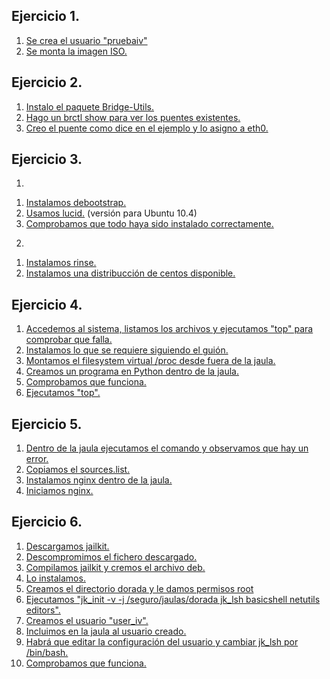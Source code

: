 Ejercicio 1.
---
1. [Se crea el usuario "pruebaiv"](https://github.com/Jarotru/IV/blob/master/Ejercicios/Tema3_Imagenes/1.1.jpg)
2. [Se monta la imagen ISO.](https://github.com/Jarotru/IV/blob/master/Ejercicios/Tema3_Imagenes/1.2.jpg)

Ejercicio 2.
---
1. [Instalo el paquete Bridge-Utils.](https://github.com/Jarotru/IV/blob/master/Ejercicios/Tema3_Imagenes/2.1.jpg)
2. [Hago un brctl show para ver los puentes existentes.](https://github.com/Jarotru/IV/blob/master/Ejercicios/Tema3_Imagenes/2.2.jpg)
3. [Creo el puente como dice en el ejemplo y lo  asigno a eth0.](https://github.com/Jarotru/IV/blob/master/Ejercicios/Tema3_Imagenes/2.3.jpg)

Ejercicio 3.
---
1)

1. [Instalamos debootstrap.](https://github.com/Jarotru/IV/blob/master/Ejercicios/Tema3_Imagenes/3.1.jpg)
2. [Usamos lucid.](https://github.com/Jarotru/IV/blob/master/Ejercicios/Tema3_Imagenes/3.2.jpg) (versión para Ubuntu 10.4)
3. [Comprobamos que todo haya sido instalado correctamente.](https://github.com/Jarotru/IV/blob/master/Ejercicios/Tema3_Imagenes/3.3.jpg)

2)

1. [Instalamos rinse.](https://github.com/Jarotru/IV/blob/master/Ejercicios/Tema3_Imagenes/3.4.jpg)
2. [Instalamos una distribucción de centos disponible.](https://github.com/Jarotru/IV/blob/master/Ejercicios/Tema3_Imagenes/3.5.jpg)

Ejercicio 4.
---
1. [Accedemos al sistema, listamos los archivos y ejecutamos "top" para comprobar que falla.](https://github.com/Jarotru/IV/blob/master/Ejercicios/Tema3_Imagenes/4.1.jpg)
2. [Instalamos lo que se requiere siguiendo el guión.](https://github.com/Jarotru/IV/blob/master/Ejercicios/Tema3_Imagenes/4.2.jpg)
3. [Montamos el filesystem virtual /proc desde fuera de la jaula.](https://github.com/Jarotru/IV/blob/master/Ejercicios/Tema3_Imagenes/4.3.jpg)
4. [Creamos un programa en Python dentro de la jaula.](https://github.com/Jarotru/IV/blob/master/Ejercicios/Tema3_Imagenes/4.4.jpg)
5. [Comprobamos que funciona.](https://github.com/Jarotru/IV/blob/master/Ejercicios/Tema3_Imagenes/4.5.jpg)
6. [Ejecutamos "top".](https://github.com/Jarotru/IV/blob/master/Ejercicios/Tema3_Imagenes/4.6.jpg)

Ejercicio 5.
---
1. [Dentro de la jaula ejecutamos el comando y observamos que hay un error.](https://github.com/Jarotru/IV/blob/master/Ejercicios/Tema3_Imagenes/5.1.jpg)
2. [Copiamos el sources.list.](https://github.com/Jarotru/IV/blob/master/Ejercicios/Tema3_Imagenes/5.2.jpg)
3. [Instalamos nginx dentro de la jaula.](https://github.com/Jarotru/IV/blob/master/Ejercicios/Tema3_Imagenes/5.3.jpg)
4. [Iniciamos nginx.](https://github.com/Jarotru/IV/blob/master/Ejercicios/Tema3_Imagenes/5.4.jpg)

Ejercicio 6.
---
1. [Descargamos jailkit.](https://github.com/Jarotru/IV/blob/master/Ejercicios/Tema3_Imagenes/6.1.jpg)
2. [Descompromimos el fichero descargado.](https://github.com/Jarotru/IV/blob/master/Ejercicios/Tema3_Imagenes/6.2.jpg)
3. [Compilamos jailkit y cremos el archivo deb.](https://github.com/Jarotru/IV/blob/master/Ejercicios/Tema3_Imagenes/6.3.jpg)
4. [Lo instalamos.](https://github.com/Jarotru/IV/blob/master/Ejercicios/Tema3_Imagenes/6.4.jpg)
5. [Creamos el directorio dorada y le damos permisos root](https://github.com/Jarotru/IV/blob/master/Ejercicios/Tema3_Imagenes/6.5.jpg)
6. [Ejecutamos "jk_init -v -j /seguro/jaulas/dorada jk_lsh basicshell netutils editors".](https://github.com/Jarotru/IV/blob/master/Ejercicios/Tema3_Imagenes/6.6.jpg)
7. [Creamos el usuario "user_iv".](https://github.com/Jarotru/IV/blob/master/Ejercicios/Tema3_Imagenes/6.7.jpg)
8. [Incluimos en la jaula al usuario creado.](https://github.com/Jarotru/IV/blob/master/Ejercicios/Tema3_Imagenes/6.8.jpg)
9. [Habrá que editar la configuración del usuario y cambiar jk_lsh por /bin/bash.](https://github.com/Jarotru/IV/blob/master/Ejercicios/Tema3_Imagenes/6.9.jpg)
10. [Comprobamos que funciona.](https://github.com/Jarotru/IV/blob/master/Ejercicios/Tema3_Imagenes/6.10.jpg)
